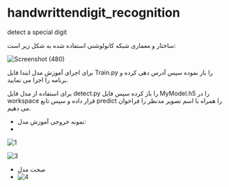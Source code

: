# handwrittendigit_recognition
detect a special digit

ساختار و معماری شبکه کانولوشنی استفاده شده به شکل زیر است:

![Screenshot (480)](https://user-images.githubusercontent.com/30187615/226226467-33629bc9-70ff-4208-a1ba-bff578412f93.png)



برای اجرای آموزش مدل ابتدا فایل Train.py را باز نموده
سپس آدرس دهی کرده و برنامه را اجرا می نمایید.

برای استفاده از مدل فایل 
detect.py
را باز کرده سپس فایل
MyModel.h5
را در
workspace
قرار داده و سپس تابع 
predict
را همراه با اسم تصویر مدنظر را فراخوان می دهیم.


* نمونه خروجی آموزش مدل:
* 
![1](https://user-images.githubusercontent.com/30187615/226226928-e34141c6-27b3-4121-9b84-c254cf01c998.PNG)

![3](https://user-images.githubusercontent.com/30187615/226226953-a6b99a99-a15b-469a-919f-5c67f8042736.PNG)

* صحت مدل
* ![4](https://user-images.githubusercontent.com/30187615/226227017-1325ee54-1974-48cd-b3fc-550c33227f34.PNG)

